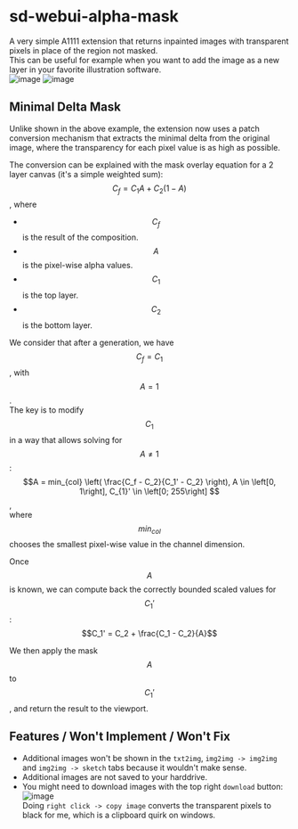 # sd-webui-alpha-mask

A very simple A1111 extension that returns inpainted images with transparent pixels in place of the region not masked.  
This can be useful for example when you want to add the image as a new layer in your favorite illustration software.  
![image](https://github.com/John-WL/sd-webui-alpha-mask/assets/34081873/059a9457-0c9c-4d36-a2b1-b23dbfd2a0cf)
![image](https://github.com/John-WL/sd-webui-alpha-mask/assets/34081873/4ff8ce12-063d-458f-9e34-be4450ac6aef)

## Minimal Delta Mask
Unlike shown in the above example, the extension now uses a patch conversion mechanism that extracts the minimal delta from the original image, where the transparency for each pixel value is as high as possible.  
  
The conversion can be explained with the mask overlay equation for a 2 layer canvas (it's a simple weighted sum):  
$$C_f = C_1 A + C_2 \left( 1 - A \right)$$, where    
- $$C_f$$ is the result of the composition.
- $$A$$ is the pixel-wise alpha values.
- $$C_1$$ is the top layer.
- $$C_2$$ is the bottom layer.

We consider that after a generation, we have $$C_f = C_1$$, with $$A = 1$$.  
The key is to modify $$C_1$$ in a way that allows solving for $$A \neq 1$$:  
$$A = min_{col} \left( \frac{C_f - C_2}{C_1' - C_2} \right), A \in \left[0, 1\right], C_{1}' \in \left[0; 255\right] $$,  
where $$min_{col}$$ chooses the smallest pixel-wise value in the channel dimension.  
  
Once $$A$$ is known, we can compute back the correctly bounded scaled values for $$C_1'$$:  
$$C_1' = C_2 + \frac{C_1 - C_2}{A}$$  

We then apply the mask $$A$$ to $$C_1'$$, and return the result to the viewport. 

## Features / Won't Implement / Won't Fix
- Additional images won't be shown in the `txt2img`, `img2img -> img2img` and `img2img -> sketch` tabs because it wouldn't make sense.  
- Additional images are not saved to your harddrive.  
- You might need to download images with the top right `download` button:  
![image](https://github.com/John-WL/sd-webui-alpha-mask/assets/34081873/39d8aabf-5d39-477b-9348-dc9b311b2bd3)  
Doing `right click -> copy image` converts the transparent pixels to black for me, which is a clipboard quirk on windows.  
